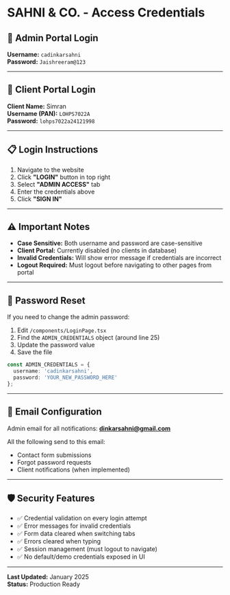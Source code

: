 # SAHNI & CO. - Access Credentials

## 🔐 Admin Portal Login

**Username:** `cadinkarsahni`  
**Password:** `Jaishreeram@123`

---

## 👤 Client Portal Login

**Client Name:** Simran  
**Username (PAN):** `LOHPS7022A`  
**Password:** `lohps7022a24121998`

---

## 📋 Login Instructions

1. Navigate to the website
2. Click **"LOGIN"** button in top right
3. Select **"ADMIN ACCESS"** tab
4. Enter the credentials above
5. Click **"SIGN IN"**

---

## ⚠️ Important Notes

- **Case Sensitive:** Both username and password are case-sensitive
- **Client Portal:** Currently disabled (no clients in database)
- **Invalid Credentials:** Will show error message if credentials are incorrect
- **Logout Required:** Must logout before navigating to other pages from portal

---

## 🔄 Password Reset

If you need to change the admin password:
1. Edit `/components/LoginPage.tsx`
2. Find the `ADMIN_CREDENTIALS` object (around line 25)
3. Update the password value
4. Save the file

```typescript
const ADMIN_CREDENTIALS = {
  username: 'cadinkarsahni',
  password: 'YOUR_NEW_PASSWORD_HERE'
};
```

---

## 📧 Email Configuration

Admin email for all notifications: **dinkarsahni@gmail.com**

All the following send to this email:
- Contact form submissions
- Forgot password requests
- Client notifications (when implemented)

---

## 🛡️ Security Features

- ✅ Credential validation on every login attempt
- ✅ Error messages for invalid credentials
- ✅ Form data cleared when switching tabs
- ✅ Errors cleared when typing
- ✅ Session management (must logout to navigate)
- ✅ No default/demo credentials exposed in UI

---

**Last Updated:** January 2025  
**Status:** Production Ready
